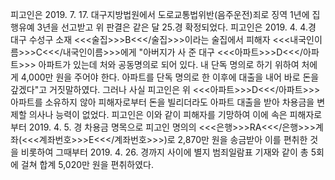 피고인은 2019. 7. 17. 대구지방법원에서 도로교통법위반(음주운전)죄로 징역 1년에 집행유예 3년을 선고받고 위 판결은 같은 달 25.경 확정되었다.
피고인은 2019. 4. 4.경 대구 수성구 소재 <<<술집>>>B<<</술집>>>이라는 술집에서 피해자 <<<내국인이름>>>C<<</내국인이름>>>에게 "아버지가 사 준 대구 <<<아파트>>>D<<</아파트>>> 아파트가 있는데 처와 공동명의로 되어 있다. 내 단독 명의로 하기 위하여 처에게 4,000만 원을 주어야 한다. 아파트를 단독 명의로 한 이후에 대출을 내어 바로 돈을 갚겠다"고 거짓말하였다.
그러나 사실 피고인은 위 <<<아파트>>>D<<</아파트>>> 아파트를 소유하지 않아 피해자로부터 돈을 빌리더라도 아파트 대출을 받아 차용금을 변제할 의사나 능력이 없었다.
피고인은 이와 같이 피해자를 기망하여 이에 속은 피해자로부터 2019. 4. 5. 경 차용금 명목으로 피고인 명의의 <<<은행>>>RA<<</은행>>>계좌(<<<계좌번호>>>E<<</계좌번호>>>)로 2,870만 원을 송금받아 이를 편취한 것을 비롯하여 그때부터 2019. 4. 26. 경까지 사이에 별지 범죄일람표 기재와 같이 총 5회에 걸쳐 합계 5,020만 원을 편취하였다.